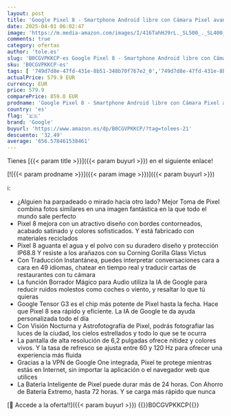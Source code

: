 ```yaml
---
layout: post
title: 'Google Pixel 8 - Smartphone Android libre con Cámara Pixel avanzada  batería con autonomía de 24 horas y potentes funciones de seguridad - Obsidiana  256GB'
date: 2025-04-01 06:02:47
image: 'https://m.media-amazon.com/images/I/416TahHJ9rL._SL500_._SL400_.jpg'
comments: true
category: ofertas
author: 'tole.es'
slug: 'B0CGVPKKCP-es Google Pixel 8 - Smartphone Android libre con Cámara Pixel...'
sku: 'B0CGVPKKCP-es'
tags: [ '749d7d8e-47fd-431e-8b51-348b70f767e2_0','749d7d8e-47fd-431e-8b51-348b70f767e2_8001','Arborist Merchandising Root','Comunicación móvil y accesorios','Electrónica','Móviles','Móviles y smartphones libres','Self Service','Special Features Stores','Teléfono Móvil Gaming','android','google','🇪🇸', ]
actualPrice: 579.9 EUR
currency: EUR
price: 579.9
comparePrice: 859.0 EUR
prodname: 'Google Pixel 8 - Smartphone Android libre con Cámara Pixel avanzada  batería con autonomía de 24 horas y potentes funciones de seguridad - Obsidiana  256GB'
country: 'es'
flag: '🇪🇸'
brand: 'Google'
buyurl: 'https://www.amazon.es/dp/B0CGVPKKCP/?tag=tolees-21'
descuento: '32.49'
average: '656.578461538461'
---
```


Tienes [{{< param title >}}]({{< param buyurl >}}) en el siguiente enlace!

[![{{< param prodname >}}]({{< param image >}})]({{< param buyurl >}})

ℹ️:

- ¿Alguien ha parpadeado o mirado hacia otro lado? Mejor Toma de Pixel combina fotos similares en una imagen fantástica en la que todo el mundo sale perfecto
- Pixel 8 mejora con un atractivo diseño con bordes contorneados, acabado satinado y colores sofisticados. Y está fabricado con materiales reciclados
- Pixel 8 aguanta el agua y el polvo con su duradero diseño y protección IP68.8 Y resiste a los arañazos con su Corning Gorilla Glass Victus
- Con Traducción Instantánea, puedes interpretar conversaciones cara a cara en 49 idiomas, chatear en tiempo real y traducir cartas de restaurantes con tu cámara
- La función Borrador Mágico para Audio utiliza la IA de Google para reducir ruidos molestos como coches o viento, y resaltar lo que tú quieras
- Google Tensor G3 es el chip más potente de Pixel hasta la fecha. Hace que Pixel 8 sea rápido y eficiente. La IA de Google te da ayuda personalizada todo el día
- Con Visión Nocturna y Astrofotografía de Pixel, podrás fotografiar las luces de la ciudad, los cielos estrellados y todo lo que se te ocurra
- La pantalla de alta resolución de 6,2 pulgadas ofrece nitidez y colores vivos. Y la tasa de refresco se ajusta entre 60 y 120 Hz para ofrecer una experiencia más fluida
- Gracias a la VPN de Google One integrada, Pixel te protege mientras estás en Internet, sin importar la aplicación o el navegador web que utilices
- La Batería Inteligente de Pixel puede durar más de 24 horas. Con Ahorro de Batería Extremo, hasta 72 horas. Y se carga más rápido que nunca

[🛒 Accede a la oferta!!]({{< param buyurl >}})
{{<world>}}B0CGVPKKCP{{</world>}}
